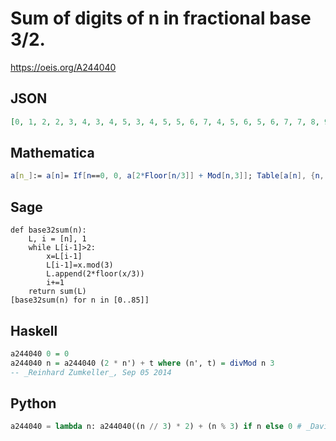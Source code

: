 # Sum of digits of n in fractional base 3/2\.
https://oeis.org/A244040
## JSON
```JSON
[0, 1, 2, 2, 3, 4, 3, 4, 5, 3, 4, 5, 5, 6, 7, 4, 5, 6, 5, 6, 7, 7, 8, 9, 5, 6, 7, 5, 6, 7, 7, 8, 9, 8, 9, 10, 5, 6, 7, 7, 8, 9, 6, 7, 8, 7, 8, 9, 9, 10, 11, 9, 10, 11, 5, 6, 7, 7, 8, 9, 8, 9, 10, 6, 7, 8, 8, 9, 10, 8, 9, 10, 9, 10, 11, 11, 12, 13, 10, 11, 12, 5]
```
## Mathematica
```Mathematica
a[n_]:= a[n]= If[n==0, 0, a[2*Floor[n/3]] + Mod[n,3]]; Table[a[n], {n, 0, 85}] (* _G. C. Greubel_, Aug 20 2019 *)
```
## Sage
```Sage
def base32sum(n):
    L, i = [n], 1
    while L[i-1]>2:
        x=L[i-1]
        L[i-1]=x.mod(3)
        L.append(2*floor(x/3))
        i+=1
    return sum(L)
[base32sum(n) for n in [0..85]]
```
## Haskell
```Haskell
a244040 0 = 0
a244040 n = a244040 (2 * n') + t where (n', t) = divMod n 3
-- _Reinhard Zumkeller_, Sep 05 2014
```
## Python
```Python
a244040 = lambda n: a244040((n // 3) * 2) + (n % 3) if n else 0 # _David Radcliffe_, Aug 21 2021
```

